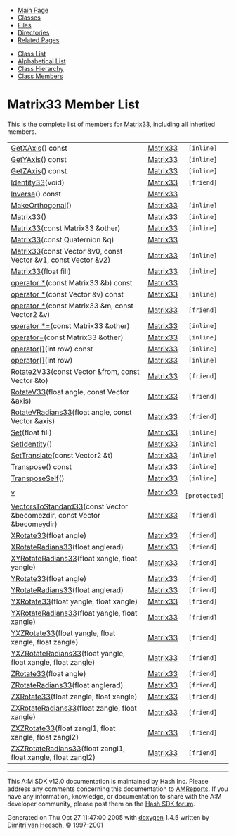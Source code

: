 <div class="tabs">

- [Main Page](index.md)
- <span id="current">[Classes](annotated.md)</span>
- [Files](files.md)
- [Directories](dirs.md)
- [Related Pages](pages.md)

</div>

<div class="tabs">

- [Class List](annotated.md)
- [Alphabetical List](classes.md)
- [Class Hierarchy](hierarchy.md)
- [Class Members](functions.md)

</div>

# Matrix33 Member List

This is the complete list of members for <a href="classMatrix33.md" class="el">Matrix33</a>, including all inherited members.

|  |  |  |
|----|----|----|
| <a href="classMatrix33.md#de47ca08dac306ef3fc3bec670a913c0" class="el">GetXAxis</a>() const | <a href="classMatrix33.md" class="el">Matrix33</a> | ` [inline]` |
| <a href="classMatrix33.md#558eaf2afb73de18b7c3af680cb49785" class="el">GetYAxis</a>() const | <a href="classMatrix33.md" class="el">Matrix33</a> | ` [inline]` |
| <a href="classMatrix33.md#c3333f6ac3cff5098d7d24026186cdc6" class="el">GetZAxis</a>() const | <a href="classMatrix33.md" class="el">Matrix33</a> | ` [inline]` |
| <a href="classMatrix33.md#27ae8456c2ae140937e435ac4628672a" class="el">Identity33</a>(void) | <a href="classMatrix33.md" class="el">Matrix33</a> | ` [friend]` |
| <a href="classMatrix33.md#354fb8938cd1eb77d5dd2df81f85facf" class="el">Inverse</a>() const | <a href="classMatrix33.md" class="el">Matrix33</a> |  |
| <a href="classMatrix33.md#9f72d8178e7d0c85c91e4fbbd67b47ce" class="el">MakeOrthogonal</a>() | <a href="classMatrix33.md" class="el">Matrix33</a> | ` [inline]` |
| <a href="classMatrix33.md#5d541b57470b6b5699423cdf14288296" class="el">Matrix33</a>() | <a href="classMatrix33.md" class="el">Matrix33</a> | ` [inline]` |
| <a href="classMatrix33.md#4c73a920e61b8e058a45d78d276e84e7" class="el">Matrix33</a>(const Matrix33 &other) | <a href="classMatrix33.md" class="el">Matrix33</a> | ` [inline]` |
| <a href="classMatrix33.md#78a74365d5e9ee2e7ce087c745abea87" class="el">Matrix33</a>(const Quaternion &q) | <a href="classMatrix33.md" class="el">Matrix33</a> |  |
| <a href="classMatrix33.md#2a2322a712ec5467e62b027b1b029306" class="el">Matrix33</a>(const Vector &v0, const Vector &v1, const Vector &v2) | <a href="classMatrix33.md" class="el">Matrix33</a> | ` [inline]` |
| <a href="classMatrix33.md#5343ef2e0dbe7ff10c34d849f51fb0b4" class="el">Matrix33</a>(float fill) | <a href="classMatrix33.md" class="el">Matrix33</a> | ` [inline]` |
| <a href="classMatrix33.md#e96e17f3da6ecb36714bcd394dcfa614" class="el">operator *</a>(const Matrix33 &b) const | <a href="classMatrix33.md" class="el">Matrix33</a> |  |
| <a href="classMatrix33.md#2e6b75e015e5a1546ba0d9a4883d7f59" class="el">operator *</a>(const Vector &v) const | <a href="classMatrix33.md" class="el">Matrix33</a> | ` [inline]` |
| <a href="classMatrix33.md#f15cd4952b22c771c6a75fd123912b71" class="el">operator *</a>(const Matrix33 &m, const Vector2 &v) | <a href="classMatrix33.md" class="el">Matrix33</a> | ` [friend]` |
| <a href="classMatrix33.md#dea9a2d7300dfb1c2f03dcfeb4add49d" class="el">operator *=</a>(const Matrix33 &other) | <a href="classMatrix33.md" class="el">Matrix33</a> | ` [inline]` |
| <a href="classMatrix33.md#88d6927c5c485766716c80dd53abfb04" class="el">operator=</a>(const Matrix33 &other) | <a href="classMatrix33.md" class="el">Matrix33</a> | ` [inline]` |
| <a href="classMatrix33.md#c83e70d16af2690580e83e3e308baa56" class="el">operator[]</a>(int row) const | <a href="classMatrix33.md" class="el">Matrix33</a> | ` [inline]` |
| <a href="classMatrix33.md#f9fe1cb2b05e91781b91213489f0f8ac" class="el">operator[]</a>(int row) | <a href="classMatrix33.md" class="el">Matrix33</a> | ` [inline]` |
| <a href="classMatrix33.md#bef8283f7cb54eb6226eb684b3e41813" class="el">Rotate2V33</a>(const Vector &from, const Vector &to) | <a href="classMatrix33.md" class="el">Matrix33</a> | ` [friend]` |
| <a href="classMatrix33.md#662ae926e6599cad3408600afa7833da" class="el">RotateV33</a>(float angle, const Vector &axis) | <a href="classMatrix33.md" class="el">Matrix33</a> | ` [friend]` |
| <a href="classMatrix33.md#6d8713f8f25beebaa0d19efd802fdb6b" class="el">RotateVRadians33</a>(float angle, const Vector &axis) | <a href="classMatrix33.md" class="el">Matrix33</a> | ` [friend]` |
| <a href="classMatrix33.md#aeaa5e9b85f5001254bd22e4792ae77a" class="el">Set</a>(float fill) | <a href="classMatrix33.md" class="el">Matrix33</a> | ` [inline]` |
| <a href="classMatrix33.md#d59f462f5cf3ab5702c6813842619a2f" class="el">SetIdentity</a>() | <a href="classMatrix33.md" class="el">Matrix33</a> | ` [inline]` |
| <a href="classMatrix33.md#6023d3237a5f0c776ec6b3b6bf0b6a2e" class="el">SetTranslate</a>(const Vector2 &t) | <a href="classMatrix33.md" class="el">Matrix33</a> | ` [inline]` |
| <a href="classMatrix33.md#9be2484bb59f9757045dc03b05463ada" class="el">Transpose</a>() const | <a href="classMatrix33.md" class="el">Matrix33</a> | ` [inline]` |
| <a href="classMatrix33.md#9e6f899e0e0ac233a46bfbdd1ce01541" class="el">TransposeSelf</a>() | <a href="classMatrix33.md" class="el">Matrix33</a> | ` [inline]` |
| <a href="classMatrix33.md#f493789db894265c54fa31d991268ab8" class="el">v</a> | <a href="classMatrix33.md" class="el">Matrix33</a> | ` [protected]` |
| <a href="classMatrix33.md#c96d639e8bbf5649cf77f857f55e6a8e" class="el">VectorsToStandard33</a>(const Vector &becomezdir, const Vector &becomeydir) | <a href="classMatrix33.md" class="el">Matrix33</a> | ` [friend]` |
| <a href="classMatrix33.md#60694456fa864eb9fd0fbe7179d6d614" class="el">XRotate33</a>(float angle) | <a href="classMatrix33.md" class="el">Matrix33</a> | ` [friend]` |
| <a href="classMatrix33.md#889f72090eee4546377cdce79ba1d212" class="el">XRotateRadians33</a>(float anglerad) | <a href="classMatrix33.md" class="el">Matrix33</a> | ` [friend]` |
| <a href="classMatrix33.md#13f5334907b5d416d961751ad3ac4070" class="el">XYRotateRadians33</a>(float xangle, float yangle) | <a href="classMatrix33.md" class="el">Matrix33</a> | ` [friend]` |
| <a href="classMatrix33.md#34f0f2c3d7bf495acd1139f0e955ec43" class="el">YRotate33</a>(float angle) | <a href="classMatrix33.md" class="el">Matrix33</a> | ` [friend]` |
| <a href="classMatrix33.md#42dffcda8f9f377df325ba611695cd1d" class="el">YRotateRadians33</a>(float anglerad) | <a href="classMatrix33.md" class="el">Matrix33</a> | ` [friend]` |
| <a href="classMatrix33.md#9c9c0268eb98a23cd825e8ec9f82815d" class="el">YXRotate33</a>(float yangle, float xangle) | <a href="classMatrix33.md" class="el">Matrix33</a> | ` [friend]` |
| <a href="classMatrix33.md#ddcac8a2a717aff88afe853d94ff5e1a" class="el">YXRotateRadians33</a>(float yangle, float xangle) | <a href="classMatrix33.md" class="el">Matrix33</a> | ` [friend]` |
| <a href="classMatrix33.md#b87bf0da3b554d1b3e7ed5235e0f5923" class="el">YXZRotate33</a>(float yangle, float xangle, float zangle) | <a href="classMatrix33.md" class="el">Matrix33</a> | ` [friend]` |
| <a href="classMatrix33.md#5a7925340763ed12816f8d8b31920c7d" class="el">YXZRotateRadians33</a>(float yangle, float xangle, float zangle) | <a href="classMatrix33.md" class="el">Matrix33</a> | ` [friend]` |
| <a href="classMatrix33.md#86a327cd77178ab1cde5454e8b4a6f6c" class="el">ZRotate33</a>(float angle) | <a href="classMatrix33.md" class="el">Matrix33</a> | ` [friend]` |
| <a href="classMatrix33.md#4853f244734d6f957de647aa8eda2de8" class="el">ZRotateRadians33</a>(float anglerad) | <a href="classMatrix33.md" class="el">Matrix33</a> | ` [friend]` |
| <a href="classMatrix33.md#7814ee8a34666d68ebc117e6107fe191" class="el">ZXRotate33</a>(float zangle, float xangle) | <a href="classMatrix33.md" class="el">Matrix33</a> | ` [friend]` |
| <a href="classMatrix33.md#89d582fba019a45a775572f3b4167cb6" class="el">ZXRotateRadians33</a>(float zangle, float xangle) | <a href="classMatrix33.md" class="el">Matrix33</a> | ` [friend]` |
| <a href="classMatrix33.md#71d1ac961dee820d368d53e79adf65a8" class="el">ZXZRotate33</a>(float zangl1, float xangle, float zangl2) | <a href="classMatrix33.md" class="el">Matrix33</a> | ` [friend]` |
| <a href="classMatrix33.md#acb01a82f76220c50a5ad50c3aa2606f" class="el">ZXZRotateRadians33</a>(float zangl1, float xangle, float zangl2) | <a href="classMatrix33.md" class="el">Matrix33</a> | ` [friend]` |

------------------------------------------------------------------------

<span class="small">This A:M SDK v12.0 documentation is maintained by Hash Inc. Please address any comments concerning this documentation to [AMReports](http://www.hash.com/reports). If you have any information, knowledge, or documentation to share with the A:M developer community, please post them on the [Hash SDK forum](http://www.hash.com/forums/index.php?showforum=11).</span>

Generated on Thu Oct 27 11:47:00 2005 with [<span class="image placeholder" original-image-src="doxygen.png" original-image-title="" height="45" width="100" align="middle" border="0">doxygen</span>](http://www.doxygen.org/index.html) 1.4.5 written by [Dimitri van Heesch](mailto:dimitri@stack.nl), © 1997-2001
